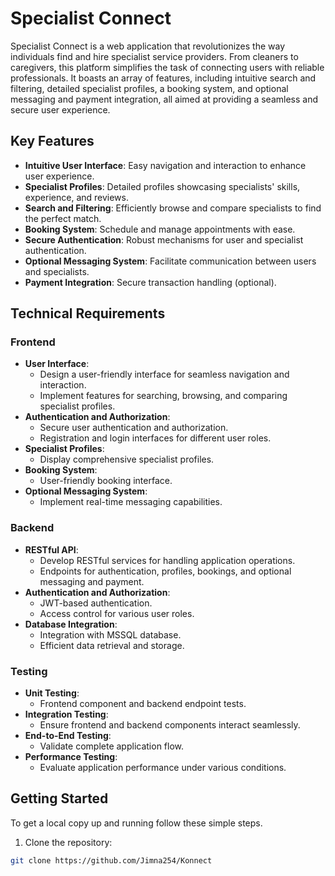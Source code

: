# Specialist Connect

Specialist Connect is a web application that revolutionizes the way individuals find and hire specialist service providers. From cleaners to caregivers, this platform simplifies the task of connecting users with reliable professionals. It boasts an array of features, including intuitive search and filtering, detailed specialist profiles, a booking system, and optional messaging and payment integration, all aimed at providing a seamless and secure user experience.

## Key Features

- **Intuitive User Interface**: Easy navigation and interaction to enhance user experience.
- **Specialist Profiles**: Detailed profiles showcasing specialists' skills, experience, and reviews.
- **Search and Filtering**: Efficiently browse and compare specialists to find the perfect match.
- **Booking System**: Schedule and manage appointments with ease.
- **Secure Authentication**: Robust mechanisms for user and specialist authentication.
- **Optional Messaging System**: Facilitate communication between users and specialists.
- **Payment Integration**: Secure transaction handling (optional).

## Technical Requirements

### Frontend

- **User Interface**:
  - Design a user-friendly interface for seamless navigation and interaction.
  - Implement features for searching, browsing, and comparing specialist profiles.
- **Authentication and Authorization**:
  - Secure user authentication and authorization.
  - Registration and login interfaces for different user roles.
- **Specialist Profiles**:
  - Display comprehensive specialist profiles.
- **Booking System**:
  - User-friendly booking interface.
- **Optional Messaging System**:
  - Implement real-time messaging capabilities.

### Backend

- **RESTful API**:
  - Develop RESTful services for handling application operations.
  - Endpoints for authentication, profiles, bookings, and optional messaging and payment.
- **Authentication and Authorization**:
  - JWT-based authentication.
  - Access control for various user roles.
- **Database Integration**:
  - Integration with MSSQL database.
  - Efficient data retrieval and storage.

### Testing

- **Unit Testing**:
  - Frontend component and backend endpoint tests.
- **Integration Testing**:
  - Ensure frontend and backend components interact seamlessly.
- **End-to-End Testing**:
  - Validate complete application flow.
- **Performance Testing**:
  - Evaluate application performance under various conditions.

## Getting Started

To get a local copy up and running follow these simple steps.

1. Clone the repository:

```bash
git clone https://github.com/Jimna254/Konnect
```
